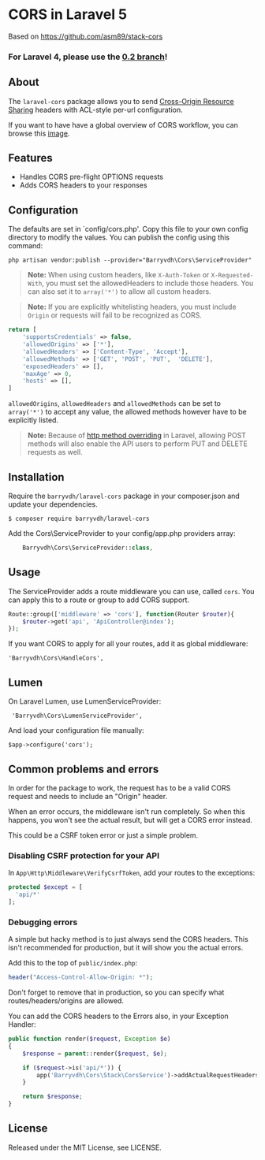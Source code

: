 # CORS in Laravel 5
Based on https://github.com/asm89/stack-cors

### For Laravel 4, please use the [0.2 branch](https://github.com/barryvdh/laravel-cors/tree/0.2)!

## About

The `laravel-cors` package allows you to send [Cross-Origin Resource Sharing](http://enable-cors.org/)
headers with ACL-style per-url configuration.

If you want to have have a global overview of CORS workflow, you can  browse
this [image](http://www.html5rocks.com/static/images/cors_server_flowchart.png).

## Features

* Handles CORS pre-flight OPTIONS requests
* Adds CORS headers to your responses

## Configuration

The defaults are set in `config/cors.php'. Copy this file to your own config directory to modify the values. You can publish the config using this command:

    php artisan vendor:publish --provider="Barryvdh\Cors\ServiceProvider"

> **Note:** When using custom headers, like `X-Auth-Token` or `X-Requested-With`, you must set the allowedHeaders to include those headers. You can also set it to `array('*')` to allow all custom headers.

> **Note:** If you are explicitly whitelisting headers, you must include `Origin` or requests will fail to be recognized as CORS.

```php
return [
    'supportsCredentials' => false,
    'allowedOrigins' => ['*'],
    'allowedHeaders' => ['Content-Type', 'Accept'],
    'allowedMethods' => ['GET', 'POST', 'PUT',  'DELETE'],
    'exposedHeaders' => [],
    'maxAge' => 0,
    'hosts' => [],
]
```

`allowedOrigins`, `allowedHeaders` and `allowedMethods` can be set to `array('*')` to accept any value, the
allowed methods however have to be explicitly listed.

> **Note:** Because of [http method overriding](http://symfony.com/doc/current/reference/configuration/framework.html#http-method-override) in Laravel, allowing POST methods will also enable the API users to perform PUT and DELETE requests as well.

## Installation

Require the `barryvdh/laravel-cors` package in your composer.json and update your dependencies.

    $ composer require barryvdh/laravel-cors

Add the Cors\ServiceProvider to your config/app.php providers array:
```php
    Barryvdh\Cors\ServiceProvider::class,
```

## Usage

The ServiceProvider adds a route middleware you can use, called `cors`. You can apply this to a route or group to add CORS support.

```php
Route::group(['middleware' => 'cors'], function(Router $router){
    $router->get('api', 'ApiController@index');
});
```

If you want CORS to apply for all your routes, add it as global middleware:

    'Barryvdh\Cors\HandleCors',

## Lumen

On Laravel Lumen, use LumenServiceProvider:

     'Barryvdh\Cors\LumenServiceProvider',

And load your configuration file manually:

    $app->configure('cors');

## Common problems and errors
In order for the package to work, the request has to be a valid CORS request and needs to include an "Origin" header.

When an error occurs, the middleware isn't run completely. So when this happens, you won't see the actual result, but will get a CORS error instead.

This could be a CSRF token error or just a simple problem.

### Disabling CSRF protection for your API

In `App\Http\Middleware\VerifyCsrfToken`, add your routes to the exceptions:

```php
protected $except = [
  'api/*'
];
```
    
### Debugging errors

A simple but hacky method is to just always send the CORS headers. This isn't recommended for production, but it will show you the actual errors.

Add this to the top of `public/index.php`:

```php
header("Access-Control-Allow-Origin: *");
```

Don't forget to remove that in production, so you can specify what routes/headers/origins are allowed.
    
You can add the CORS headers to the Errors also, in your Exception Handler:

```php
public function render($request, Exception $e)
{
    $response = parent::render($request, $e);

    if ($request->is('api/*')) {
        app('Barryvdh\Cors\Stack\CorsService')->addActualRequestHeaders($response, $request);
    }

    return $response;
}
```
## License

Released under the MIT License, see LICENSE.
